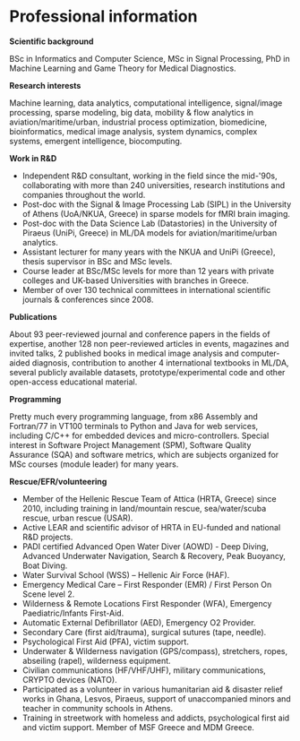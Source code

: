 # Professional information
<b>Scientific background</b>
<p>BSc in Informatics and Computer Science, MSc in Signal Processing, PhD in Machine Learning and Game Theory for Medical Diagnostics.</p>
<b>Research interests</b>
<p>Machine learning, data analytics, computational intelligence, signal/image processing, sparse modeling, big data, mobility & flow analytics in aviation/maritime/urban, industrial process optimization, biomedicine, bioinformatics, medical image analysis, system dynamics, complex systems, emergent intelligence, biocomputing.</p>
<b>Work in R&D</b>
<ul>
  <li>Independent R&D consultant, working in the field since the mid-'90s, collaborating with more than 240 universities, research institutions and companies throughout the world.</li>
  <li>Post-doc with the Signal & Image Processing Lab (SIPL) in the University of Athens (UoA/NKUA, Greece) in sparse models for fMRI brain imaging.</li>
  <li>Post-doc with the Data Science Lab (Datastories) in the University of Piraeus (UniPi, Greece) in ML/DA models for aviation/maritime/urban analytics.</li>
  <li>Assistant lecturer for many years with the NKUA and UniPi (Greece), thesis supervisor in BSc and MSc levels.</li>
  <li>Course leader at BSc/MSc levels for more than 12 years with private colleges and UK-based Universities with branches in Greece.</li>
  <li>Member of over 130 technical committees in international scientific journals & conferences since 2008.</li>
</ul>
<b>Publications</b>
<p>About 93 peer-reviewed journal and conference papers in the fields of expertise, another 128 non peer-reviewed articles in events, magazines and invited talks, 2 published books in medical image analysis and computer-aided diagnosis, contribution to another 4 international textbooks in ML/DA, several publicly available datasets, prototype/experimental code and other open-access educational material.</p>
<b>Programming</b>
<p>Pretty much every programming language, from x86 Assembly and Fortran/77 in VT100 terminals to Python and Java for web services, including C/C++ for embedded devices and micro-controllers. Special interest in Software Project Management (SPM), Software Quality Assurance (SQA) and software metrics, which are subjects organized for MSc courses (module leader) for many years.</p>
<b>Rescue/EFR/volunteering</b>
<ul>
  <li>Member of the Hellenic Rescue Team of Attica (HRTA, Greece) since 2010, including training in land/mountain rescue, sea/water/scuba rescue, urban rescue (USAR).</li>
  <li>Active LEAR and scientific advisor of HRTA in EU-funded and national R&D projects.</li>
  <li>PADI certified Advanced Open Water Diver (AOWD) - Deep Diving, Advanced Underwater Navigation, Search & Recovery, Peak Buoyancy, Boat Diving.</li>
  <li>Water Survival School (WSS) – Hellenic Air Force (HAF).</li>
  <li>Emergency Medical Care – First Responder (EMR) / First Person On Scene level 2.</li>
  <li>Wilderness & Remote Locations First Responder (WFA), Emergency Paediatric/Infants First-Aid.</li>
  <li>Automatic External Defibrillator (AED), Emergency O2 Provider.</li>
  <li>Secondary Care (first aid/trauma), surgical sutures (tape, needle).</li>
  <li>Psychological First Aid (PFA), victim support.</li>
  <li>Underwater & Wilderness navigation (GPS/compass), stretchers, ropes, abseiling (rapel), wilderness equipment.</li>
  <li>Civilian communications (HF/VHF/UHF), military communications, CRYPTO devices (NATO).</li>
  <li>Participated as a volunteer in various humanitarian aid & disaster relief works in Ghana, Lesvos, Piraeus, support of unaccompanied minors and teacher in community schools in Athens.</li>
  <li>Training in streetwork with homeless and addicts, psychological first aid and victim support. Member of MSF Greece and MDM Greece.</li>
</ul>
